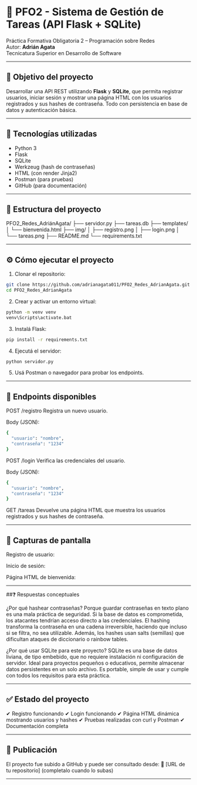# 📌 PFO2 - Sistema de Gestión de Tareas (API Flask + SQLite)

Práctica Formativa Obligatoria 2 – Programación sobre Redes  
Autor: **Adrián Agata**  
Tecnicatura Superior en Desarrollo de Software  

---

## 🎯 Objetivo del proyecto

Desarrollar una API REST utilizando **Flask** y **SQLite**, que permita registrar usuarios, iniciar sesión y mostrar una página HTML con los usuarios registrados y sus hashes de contraseña. Todo con persistencia en base de datos y autenticación básica.

---

## 🧱 Tecnologías utilizadas

- Python 3
- Flask
- SQLite
- Werkzeug (hash de contraseñas)
- HTML (con render Jinja2)
- Postman (para pruebas)
- GitHub (para documentación)

---

## 📁 Estructura del proyecto

PFO2_Redes_AdriánAgata/
├── servidor.py
├── tareas.db
├── templates/
│ └── bienvenida.html
├── img/
│ ├── registro.png
│ ├── login.png
│ └── tareas.png
├── README.md
└── requirements.txt


---

## ⚙️ Cómo ejecutar el proyecto

1. Clonar el repositorio:
```bash
git clone https://github.com/adrianagata011/PFO2_Redes_AdrianAgata.git
cd PFO2_Redes_AdrianAgata
```

2. Crear y activar un entorno virtual:
```bash
python -m venv venv
venv\Scripts\activate.bat
```
3. Instalá Flask:
```bash
pip install -r requirements.txt
```

4. Ejecutá el servidor:
```bash
python servidor.py
```

5. Usá Postman o navegador para probar los endpoints.

---

## 🔗 Endpoints disponibles

POST /registro
Registra un nuevo usuario.

Body (JSON):

```bash
{
  "usuario": "nombre",
  "contraseña": "1234"
}
```

POST /login
Verifica las credenciales del usuario.

Body (JSON):

```bash
{
  "usuario": "nombre",
  "contraseña": "1234"
}
```

GET /tareas
Devuelve una página HTML que muestra los usuarios registrados y sus hashes de contraseña.

---

## 🧪 Capturas de pantalla

Registro de usuario:

Inicio de sesión:

Página HTML de bienvenida:

---

##❓ Respuestas conceptuales

¿Por qué hashear contraseñas?
Porque guardar contraseñas en texto plano es una mala práctica de seguridad. Si la base de datos es comprometida, los atacantes tendrían acceso directo a las credenciales. El hashing transforma la contraseña en una cadena irreversible, haciendo que incluso si se filtra, no sea utilizable. Además, los hashes usan salts (semillas) que dificultan ataques de diccionario o rainbow tables.

¿Por qué usar SQLite para este proyecto?
SQLite es una base de datos liviana, de tipo embebido, que no requiere instalación ni configuración de servidor. Ideal para proyectos pequeños o educativos, permite almacenar datos persistentes en un solo archivo. Es portable, simple de usar y cumple con todos los requisitos para esta práctica.

---

## ✅ Estado del proyecto
✔ Registro funcionando
✔ Login funcionando
✔ Página HTML dinámica mostrando usuarios y hashes
✔ Pruebas realizadas con curl y Postman
✔ Documentación completa

---

## 🚀 Publicación
El proyecto fue subido a GitHub y puede ser consultado desde:
🔗 [URL de tu repositorio] (completalo cuando lo subas)

---